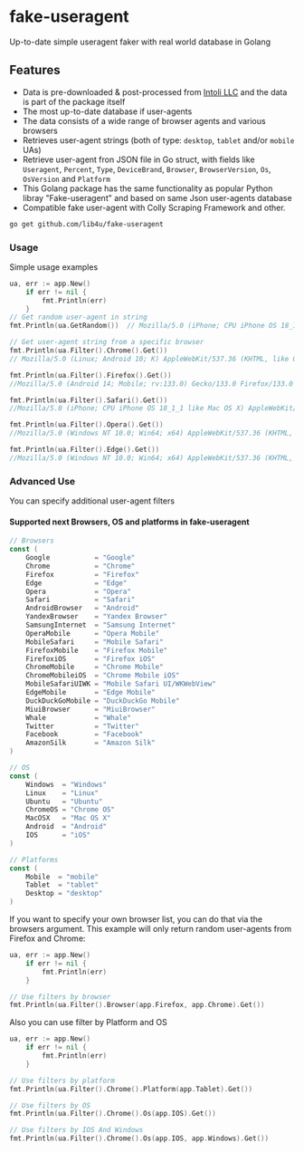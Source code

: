 # fake-useragent
Up-to-date simple useragent faker with real world database in Golang

## Features

- Data is pre-downloaded & post-processed from [Intoli LLC](https://github.com/intoli/user-agents/tree/main/src) and the data is part of the package itself
- The most up-to-date database if user-agents
- The data consists of a wide range of browser agents and various browsers
- Retrieves user-agent strings (both of type: `desktop`, `tablet` and/or `mobile` UAs)
- Retrieve user-agent fron JSON file in Go struct, with fields like `Useragent`, `Percent`, `Type`, `DeviceBrand`, `Browser`, `BrowserVersion`, `Os`, `OsVersion` and `Platform`
- This Golang package has the same functionality as popular Python libray "Fake-useragent" and based on same Json user-agents database
- Compatible fake user-agent with Colly Scraping Framework and other.
 ```sh
go get github.com/lib4u/fake-useragent
```

### Usage

Simple usage examples


```go
ua, err := app.New()
	if err != nil {
		fmt.Println(err)
	}
// Get random user-agent in string
fmt.Println(ua.GetRandom())  // Mozilla/5.0 (iPhone; CPU iPhone OS 18_1_1 like Mac OS X) AppleWebKit/605.1.15 (KHTML, like Gecko) Version/18.1.1 Mobile/15E148 Safari/604.1

// Get user-agent string from a specific browser
fmt.Println(ua.Filter().Chrome().Get())
// Mozilla/5.0 (Linux; Android 10; K) AppleWebKit/537.36 (KHTML, like Gecko) Chrome/131.0.0.0 Mobile Safari/537.36

fmt.Println(ua.Filter().Firefox().Get())
//Mozilla/5.0 (Android 14; Mobile; rv:133.0) Gecko/133.0 Firefox/133.0

fmt.Println(ua.Filter().Safari().Get())
//Mozilla/5.0 (iPhone; CPU iPhone OS 18_1_1 like Mac OS X) AppleWebKit/605.1.15 (KHTML, like Gecko) Version/18.1.1 Mobile/15E148 Safari/604.1

fmt.Println(ua.Filter().Opera().Get())
//Mozilla/5.0 (Windows NT 10.0; Win64; x64) AppleWebKit/537.36 (KHTML, like Gecko) Chrome/128.0.0.0 Safari/537.36 OPR/114.0.0.0

fmt.Println(ua.Filter().Edge().Get())
//Mozilla/5.0 (Windows NT 10.0; Win64; x64) AppleWebKit/537.36 (KHTML, like Gecko) Chrome/131.0.0.0 Safari/537.36 Edg/131.0.0.0
```

### Advanced Use

You can specify additional user-agent filters
#### Supported next Browsers, OS and platforms in fake-useragent
```go
// Browsers
const (
	Google           = "Google"
	Chrome           = "Chrome"
	Firefox          = "Firefox"
	Edge             = "Edge"
	Opera            = "Opera"
	Safari           = "Safari"
	AndroidBrowser   = "Android"
	YandexBrowser    = "Yandex Browser"
	SamsungInternet  = "Samsung Internet"
	OperaMobile      = "Opera Mobile"
	MobileSafari     = "Mobile Safari"
	FirefoxMobile    = "Firefox Mobile"
	FirefoxiOS       = "Firefox iOS"
	ChromeMobile     = "Chrome Mobile"
	ChromeMobileiOS  = "Chrome Mobile iOS"
	MobileSafariUIWK = "Mobile Safari UI/WKWebView"
	EdgeMobile       = "Edge Mobile"
	DuckDuckGoMobile = "DuckDuckGo Mobile"
	MiuiBrowser      = "MiuiBrowser"
	Whale            = "Whale"
	Twitter          = "Twitter"
	Facebook         = "Facebook"
	AmazonSilk       = "Amazon Silk"
)

// OS
const (
	Windows  = "Windows"
	Linux    = "Linux"
	Ubuntu   = "Ubuntu"
	ChromeOS = "Chrome OS"
	MacOSX   = "Mac OS X"
	Android  = "Android"
	IOS      = "iOS"
)

// Platforms
const (
	Mobile  = "mobile"
	Tablet  = "tablet"
	Desktop = "desktop"
)
```
If you want to specify your own browser list, you can do that via the browsers argument.
This example will only return random user-agents from Firefox and Chrome:

```go
ua, err := app.New()
	if err != nil {
		fmt.Println(err)
	}

// Use filters by browser
fmt.Println(ua.Filter().Browser(app.Firefox, app.Chrome).Get())

```
Also you can use filter by Platform and OS
```go
ua, err := app.New()
	if err != nil {
		fmt.Println(err)
	}

// Use filters by platform
fmt.Println(ua.Filter().Chrome().Platform(app.Tablet).Get())

// Use filters by OS
fmt.Println(ua.Filter().Chrome().Os(app.IOS).Get())

// Use filters by IOS And Windows
fmt.Println(ua.Filter().Chrome().Os(app.IOS, app.Windows).Get())
```
